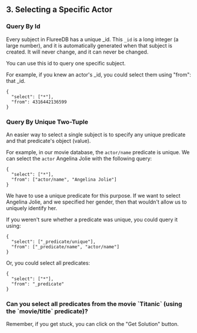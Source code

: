 ## 3. Selecting a Specific Actor

### Query By Id
Every subject in FlureeDB has a unique _id. This `_id` is a long integer (a large number), and it is automatically generated when that subject is created. It will never change, and it can never be changed.

You can use this id to query one specific subject. 

For example, if you knew an actor's _id, you could select them using "from": that _id.

```
{
  "select": ["*"],
  "from": 4316442136599
}
```

### Query By Unique Two-Tuple
An easier way to select a single subject is to specify any unique predicate and that predicate's object (value). 

For example, in our movie database, the `actor/name` predicate is unique. We can select the `actor` Angelina Jolie with the following query:

```
{
  "select": ["*"],
  "from": ["actor/name", "Angelina Jolie"]
}
```

We have to use a unique predicate for this purpose. If we want to select Angelina Jolie, and we specified her gender, then that wouldn't allow us to uniquely identify her. 

If you weren't sure whether a predicate was unique, you could query it using:

```
{
  "select": ["_predicate/unique"],
  "from": ["_predicate/name", "actor/name"]
}
```

Or, you could select all predicates:

```
{
  "select": ["*"],
  "from": "_predicate"
}
```

<div class="challenge">
<h3>Can you select all predicates from the movie `Titanic` (using the `movie/title` predicate)?</h3>
<p>Remember, if you get stuck, you can click on the "Get Solution" button. </p>
</div>
